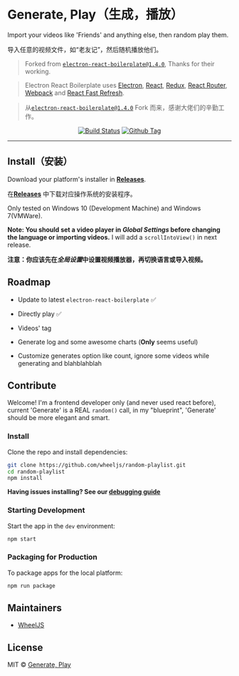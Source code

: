 # Generate, Play（生成，播放）

Import your videos like 'Friends' and anything else, then random play them.

导入任意的视频文件，如“老友记”，然后随机播放他们。

> Forked from [`electron-react-boilerplate@1.4.0`](//electron-react-boilerplate.js.org/), Thanks for their working.

>  <p>
>    Electron React Boilerplate uses <a href="https://electron.atom.io/">Electron</a>, <a href="https://facebook.github.io/react/">React</a>, <a href="https://github.com/reactjs/redux">Redux</a>, <a href="https://github.com/reactjs/react-router">React Router</a>, <a href="https://webpack.js.org/">Webpack</a> and <a href="https://www.npmjs.com/package/react-refresh">React Fast Refresh</a>.
>  </p>

> 从[`electron-react-boilerplate@1.4.0`](//electron-react-boilerplate.js.org/) Fork 而来，感谢大佬们的辛勤工作。

<div align="center">

[![Build Status][github-actions-status]][github-actions-url]
[![Github Tag][github-tag-image]][github-tag-url]

</div>

<hr />

## Install（安装）

Download your platform's installer in [**Releases**](releases/latest).

在[**Releases**](releases/latest) 中下载对应操作系统的安装程序。

Only tested on Windows 10 (Development Machine) and Windows 7(VMWare).

**Note: You should set a video player in _Global Settings_ before changing the language or importing videos.** I will add a `scrollIntoView()` in next release.

**注意：你应该先在*全局设置*中设置视频播放器，再切换语言或导入视频。**

## Roadmap

- Update to latest `electron-react-boilerplate` :white_check_mark:

- Directly play :white_check_mark:

- Videos' tag

- Generate log and some awesome charts (**Only** seems useful)

- Customize generates option like count, ignore some videos while generating and blahblahblah

## Contribute

Welcome! I'm a frontend developer only (and never used react before), current 'Generate' is a REAL `random()` call, in my "blueprint", 'Generate' should be more elegant and smart.

### Install

Clone the repo and install dependencies:

```bash
git clone https://github.com/wheeljs/random-playlist.git
cd random-playlist
npm install
```

**Having issues installing? See our [debugging guide](https://github.com/electron-react-boilerplate/electron-react-boilerplate/issues/400)**

### Starting Development

Start the app in the `dev` environment:

```bash
npm start
```

### Packaging for Production

To package apps for the local platform:

```bash
npm run package
```

## Maintainers

- [WheelJS](https://github.com/wheeljs)

## License

MIT © [Generate, Play](https://github.com/wheeljs/random-playlist)

[github-actions-status]: https://github.com/wheeljs/random-playlist/workflows/Test/badge.svg
[github-actions-url]: https://github.com/wheeljs/random-playlist/actions
[github-tag-image]: https://img.shields.io/github/tag/electron-react-boilerplate/electron-react-boilerplate.svg?label=version
[github-tag-url]: https://github.com/wheeljs/random-playlist/releases/latest
[david-image]: https://img.shields.io/david/wheeljs/random-playlist.svg
[david-url]: https://david-dm.org/wheeljs/random-playlist
